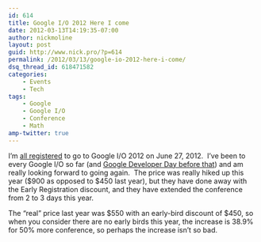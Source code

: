 ```yaml
---
id: 614
title: Google I/O 2012 Here I come
date: 2012-03-13T14:19:35-07:00
author: nickmoline
layout: post
guid: http://www.nick.pro/?p=614
permalink: /2012/03/13/google-io-2012-here-i-come/
dsq_thread_id: 618471582
categories:
    - Events
    - Tech
tags:
    - Google
    - Google I/O
    - Conference
    - Math
amp-twitter: true
---
```

I&#8217;m <a href="http://twitter.com/NickMoline/status/179678092858630144" target="_blank">all registered</a> to go to Google I/O 2012 on June 27, 2012.  I&#8217;ve been to every Google I/O so far (and <a href="https://www.nick.pro/2007/06/03/google-developer-day-2007/">Google Developer Day before that</a>) and am really looking forward to going again.  The price was really hiked up this year ($900 as opposed to $450 last year), but they have done away with the Early Registration discount, and they have extended the conference from 2 to 3 days this year.

<!--more-->

<amp-twitter width="375"
    height="472"
    layout="responsive"
    data-tweetid="179678092858630144">
</amp-twitter>

The &#8220;real&#8221; price last year was $550 with an early-bird discount of $450, so when you consider there are no early birds this year, the increase is 38.9% for 50% more conference, so perhaps the increase isn&#8217;t so bad.

<amp-img  src="{{ site.baseurl }}/wp-content/uploads/sites/4/2012/03/squg.png" alt="Google I/O 2012 Confirmation Email" title="Google I/O 2012 Confirmation Email" width="785" height="642" layout="responsive" lightbox></amp-img>